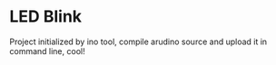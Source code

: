 LED Blink
===

Project initialized by ino tool, compile arudino source and upload it in command line, cool!
